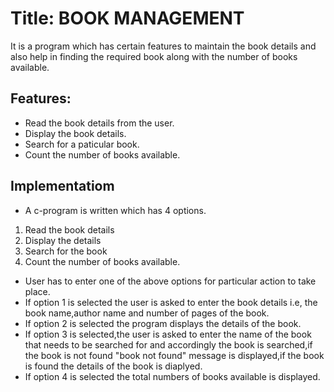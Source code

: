 # Title: BOOK MANAGEMENT
It is a program which has certain features to maintain the book details and also help in finding the required book along with the number of books available.

## Features:
* Read the book details from the user.
* Display the book details.
* Search for a paticular book.
* Count the number of books available.

## Implementatiom
* A c-program is written which has 4 options.
1. Read the book details
2. Display the details
3. Search for the book
4. Count the number of books available.
* User has to enter one of the above options for particular action to take place.
* If option 1 is selected the user is asked to enter the book details i.e, the book name,author name and number of pages of the book.
* If option 2 is selected the program displays the details of the book.
* If option 3 is selected,the user is asked to enter the name of the book that needs to be searched for and accordingly the book is searched,if the book is not found  "book not found" message is displayed,if the book is found the details of the book is diaplyed.
* If option 4 is selected the total numbers of books available is displayed.


